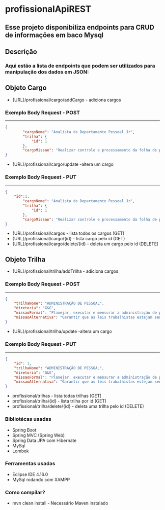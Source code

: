 # profissionalApiREST

## Esse projeto disponibiliza endpoints para CRUD de informações em baco Mysql

## Descrição
 ### Aqui estão a lista de endpoints que podem ser utilizados para manipulação dos dados em JSON:

## Objeto Cargo
* {URL}/profissional/cargo/addCargo     - adiciona cargos
### Exemplo Body Request - POST
----

```json
{
        "cargoNome": "Analista de Departamento Pessoal Jr",
        "trilha": {
            "id": 1
        },
        "cargoMissao": "Realizar controle e processamento da folha de pagamento."
}
```
* {URL}/profissional/cargo/update       -altera um cargo
### Exemplo Body Request - PUT
----

```json
{		
	"id":1,
        "cargoNome": "Analista de Departamento Pessoal Jr",
        "trilha": {
            "id": 1
        },
        "cargoMissao": "Realizar controle e processamento da folha de pagament0."
}
```

* {URL}/profissional/cargos	          - lista todos os cargos (GET)
* {URL}/profissional/cargo/{id}         - lista cargo pelo id	(GET)
* {URL}/profissional/cargo/delete/{id}  - deleta um cargo pelo id (DELETE)

## Objeto Trilha
* {URL}/profissional/trilha/addTrilha     - adiciona cargos
### Exemplo Body Request - POST
----

```json
{
    "trilhaNome": "ADMINISTRAÇÃO DE PESSOAL",
    "diretoria": "G&G",
    "missaoFormal": "Planejar, executar e mensurar a administração de pessoal.",
    "missaoAlternativa": "Garantir que as leis trabalhistas estejam sendo cumpridas com eficácia e eficiência."
}
```
* {URL}/profissional/trilha/update       -altera um cargo
### Exemplo Body Request - PUT
----

```json
{	
    "id": 1,
    "trilhaNome": "ADMINISTRAÇÃO DE PESSOAL",
    "diretoria": "G&G",
    "missaoFormal": "Planejar, executar e mensurar a administração de pessoal.",
    "missaoAlternativa": "Garantir que as leis trabalhistas estejam sendo cumpridas com eficácia e eficiência."
}
```
* profissional/trilhas		   - lista todas trilhas (GET)
* profissional/trilha/{id}	   - lista trilha por id (GET)
* profissional/trilha/delete/{id}  - deleta uma trilha pelo id (DELETE)
	
 ### Bibliotécas usadas
* Spring Boot
* Spring MVC (Spring Web)
* Spring Data JPA com Hibernate
* MySql
* Lombok
### Ferramentas usadas
* Eclipse IDE 4.16.0
* MySql rodando com XAMPP

### Como compilar?
* mvn clean install - Necessário Maven instalado
